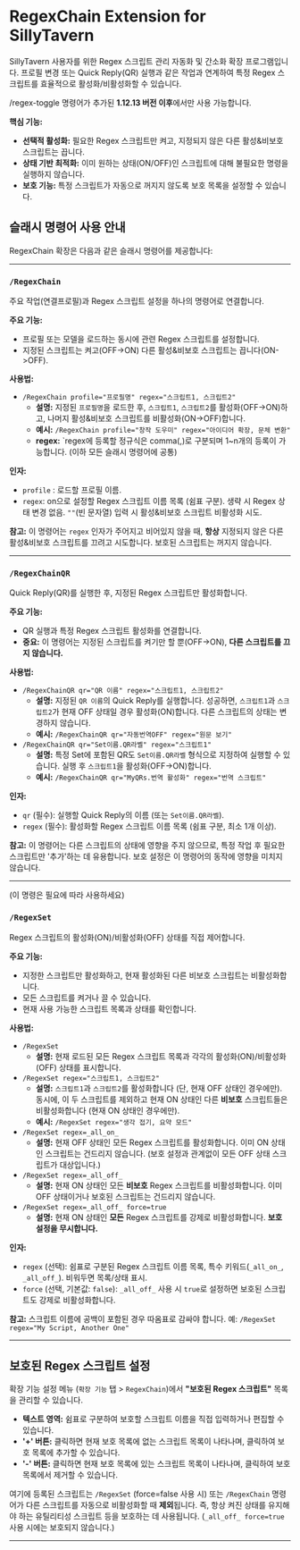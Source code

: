 # RegexChain Extension for SillyTavern

SillyTavern 사용자를 위한 Regex 스크립트 관리 자동화 및 간소화 확장 프로그램입니다. 프로필 변경 또는 Quick Reply(QR) 실행과 같은 작업과 연계하여 특정 Regex 스크립트를 효율적으로 활성화/비활성화할 수 있습니다.

/regex-toggle 명령어가 추가된 **1.12.13 버전 이후**에서만 사용 가능합니다.

**핵심 기능:**

*   **선택적 활성화:** 필요한 Regex 스크립트만 켜고, 지정되지 않은 다른 활성&비보호 스크립트는 끕니다.
*   **상태 기반 최적화:** 이미 원하는 상태(ON/OFF)인 스크립트에 대해 불필요한 명령을 실행하지 않습니다.
*   **보호 기능:** 특정 스크립트가 자동으로 꺼지지 않도록 보호 목록을 설정할 수 있습니다.

## 슬래시 명령어 사용 안내

RegexChain 확장은 다음과 같은 슬래시 명령어를 제공합니다:

---

### `/RegexChain`

주요 작업(연결프로필)과 Regex 스크립트 설정을 하나의 명령어로 연결합니다.

**주요 기능:**

*   프로필 또는 모델을 로드하는 동시에 관련 Regex 스크립트를 설정합니다.
*   지정된 스크립트는 켜고(OFF->ON) 다른 활성&비보호 스크립트는 끕니다(ON->OFF).

**사용법:**

*   `/RegexChain profile="프로필명" regex="스크립트1, 스크립트2"`
    *   **설명:** 지정된 `프로필명`을 로드한 후, `스크립트1`, `스크립트2`를 활성화(OFF->ON)하고, 나머지 활성&비보호 스크립트를 비활성화(ON->OFF)합니다.
    *   **예시:** `/RegexChain profile="창작 도우미" regex="아이디어 확장, 문체 변환"`
    *   **regex:** `regex에 등록할 정규식은 comma(,)로 구분되며 1~n개의 등록이 가능합니다. (이하 모든 슬래시 명령어에 공통)

**인자:**

*   `profile` : 로드할 프로필 이름.
*   `regex`: on으로 설정할 Regex 스크립트 이름 목록 (쉼표 구분). 생략 시 Regex 상태 변경 없음. `""`(빈 문자열) 입력 시 활성&비보호 스크립트 비활성화 시도.

**참고:** 이 명령어는 `regex` 인자가 주어지고 비어있지 않을 때, **항상** 지정되지 않은 다른 활성&비보호 스크립트를 끄려고 시도합니다. 보호된 스크립트는 꺼지지 않습니다.

---

### `/RegexChainQR`

Quick Reply(QR)를 실행한 후, 지정된 Regex 스크립트만 활성화합니다.

**주요 기능:**

*   QR 실행과 특정 Regex 스크립트 활성화를 연결합니다.
*   **중요:** 이 명령어는 지정된 스크립트를 켜기만 할 뿐(OFF->ON), **다른 스크립트를 끄지 않습니다.**

**사용법:**

*   `/RegexChainQR qr="QR 이름" regex="스크립트1, 스크립트2"`
    *   **설명:** 지정된 `QR 이름`의 Quick Reply를 실행합니다. 성공하면, `스크립트1`과 `스크립트2`가 현재 OFF 상태일 경우 활성화(ON)합니다. 다른 스크립트의 상태는 변경하지 않습니다.
    *   **예시:** `/RegexChainQR qr="자동번역OFF" regex="원문 보기"`
*   `/RegexChainQR qr="Set이름.QR라벨" regex="스크립트1"`
    *   **설명:** 특정 Set에 포함된 QR도 `Set이름.QR라벨` 형식으로 지정하여 실행할 수 있습니다. 실행 후 `스크립트1`을 활성화(OFF->ON)합니다.
    *   **예시:** `/RegexChainQR qr="MyQRs.번역 활성화" regex="번역 스크립트"`

**인자:**

*   `qr` (필수): 실행할 Quick Reply의 이름 (또는 `Set이름.QR라벨`).
*   `regex` (필수): 활성화할 Regex 스크립트 이름 목록 (쉼표 구분, 최소 1개 이상).

**참고:** 이 명령어는 다른 스크립트의 상태에 영향을 주지 않으므로, 특정 작업 후 필요한 스크립트만 '추가'하는 데 유용합니다. 보호 설정은 이 명령어의 동작에 영향을 미치지 않습니다.

---
(이 명령은 필요에 따라 사용하세요)

### `/RegexSet`

Regex 스크립트의 활성화(ON)/비활성화(OFF) 상태를 직접 제어합니다.

**주요 기능:**

*   지정한 스크립트만 활성화하고, 현재 활성화된 다른 비보호 스크립트는 비활성화합니다.
*   모든 스크립트를 켜거나 끌 수 있습니다.
*   현재 사용 가능한 스크립트 목록과 상태를 확인합니다.

**사용법:**

*   `/RegexSet`
    *   **설명:** 현재 로드된 모든 Regex 스크립트 목록과 각각의 활성화(ON)/비활성화(OFF) 상태를 표시합니다.
*   `/RegexSet regex="스크립트1, 스크립트2"`
    *   **설명:** `스크립트1`과 `스크립트2`를 활성화합니다 (단, 현재 OFF 상태인 경우에만). 동시에, 이 두 스크립트를 제외하고 현재 ON 상태인 다른 **비보호** 스크립트들은 비활성화합니다 (현재 ON 상태인 경우에만).
    *   **예시:** `/RegexSet regex="생각 접기, 요약 모드"`
*   `/RegexSet regex=_all_on_`
    *   **설명:** 현재 OFF 상태인 모든 Regex 스크립트를 활성화합니다. 이미 ON 상태인 스크립트는 건드리지 않습니다. (보호 설정과 관계없이 모든 OFF 상태 스크립트가 대상입니다.)
*   `/RegexSet regex=_all_off_`
    *   **설명:** 현재 ON 상태인 모든 **비보호** Regex 스크립트를 비활성화합니다. 이미 OFF 상태이거나 보호된 스크립트는 건드리지 않습니다.
*   `/RegexSet regex=_all_off_ force=true`
    *   **설명:** 현재 ON 상태인 **모든** Regex 스크립트를 강제로 비활성화합니다. **보호 설정을 무시합니다.**

**인자:**

*   `regex` (선택): 쉼표로 구분된 Regex 스크립트 이름 목록, 특수 키워드(`_all_on_`, `_all_off_`). 비워두면 목록/상태 표시.
*   `force` (선택, 기본값: `false`): `_all_off_` 사용 시 `true`로 설정하면 보호된 스크립트도 강제로 비활성화합니다.

**참고:** 스크립트 이름에 공백이 포함된 경우 따옴표로 감싸야 합니다. 예: `/RegexSet regex="My Script, Another One"`

---

## 보호된 Regex 스크립트 설정

확장 기능 설정 메뉴 (`확장 기능` 탭 > `RegexChain`)에서 **"보호된 Regex 스크립트"** 목록을 관리할 수 있습니다.

*   **텍스트 영역:** 쉼표로 구분하여 보호할 스크립트 이름을 직접 입력하거나 편집할 수 있습니다.
*   **'+' 버튼:** 클릭하면 현재 보호 목록에 없는 스크립트 목록이 나타나며, 클릭하여 보호 목록에 추가할 수 있습니다.
*   **'-' 버튼:** 클릭하면 현재 보호 목록에 있는 스크립트 목록이 나타나며, 클릭하여 보호 목록에서 제거할 수 있습니다.

여기에 등록된 스크립트는 `/RegexSet` (force=false 사용 시) 또는 `/RegexChain` 명령어가 다른 스크립트를 자동으로 비활성화할 때 **제외**됩니다. 즉, 항상 켜진 상태를 유지해야 하는 유틸리티성 스크립트 등을 보호하는 데 사용됩니다. (`_all_off_ force=true` 사용 시에는 보호되지 않습니다.)

---
